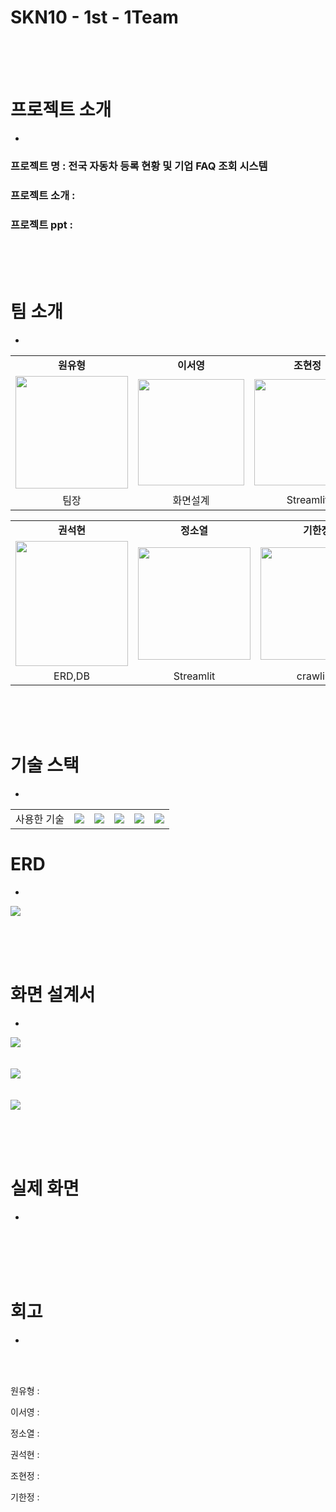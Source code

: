 
# SKN10 - 1st - 1Team
<br>
<br>
<br>


# 프로젝트 소개
-

### 프로젝트 명 : 전국 자동차 등록 현황 및 기업 FAQ 조회 시스템

### 프로젝트 소개 : 

### 프로젝트 ppt : 


<br><br><br>

# 팀 소개
-
<table align="center">
  <tbody>
    <tr>
      <td align="center"><b>원유형</b></td>
      <td align="center"><b>이서영</b></td>
      <td align="center"><b>조현정</b></td>
    </tr>
    <tr>
      <td align="center">
        <div>
          <img src=""width="180px";/>
        </div>
      </td>
      <td align="center">
        <div>
          <img src="https://github.com/user-attachments/assets/a48bc21e-8ee9-433d-8d22-c36d6b9f407b" width="170px" />
        </div>
      </td>
      <td align="center">
        <img src="https://github.com/user-attachments/assets/d6cdc8f7-0e62-4923-adf2-8431355cbca0" width="170px"/>
      </td>     
    </tr>
    <tr>
     <td align="center"> 팀장 </td>
     <td align="center"> 화면설계 </td>
     <td align="center"> Streamlit </td>
    </tr>
    
  </tbody>
</table>
<table align="center">
  <tbody>
    <tr>
      <td align="center"><b>권석현</b></td>
      <td align="center"><b>정소열</b></td>
      <td align="center"><b>기한정</b></td>
    </tr>
    <tr>
      <td align="center">
        <div>
          <img src="https://github.com/user-attachments/assets/eae630f3-986f-4683-8817-f5d28244935a" width="180px" height="200px"/>
        </div>
      </td>
      <td align="center">
        <div>
          <img src="https://github.com/user-attachments/assets/f51a2779-383a-4aa5-b8d2-bf0a6c79ac13" width="180px"/>
        </div>
      </td>
      <td align="center">
        <div>
          <img src="https://github.com/user-attachments/assets/cf8286e8-6e9a-4ae0-b924-569a19db2b46"width="180px"/>
        </div>
      </td>
    </tr>
    <tr>
     <td align="center"> ERD,DB</td>
     <td align="center"> Streamlit </td>
     <td align="center"> crawling </td>
    </tr>
  </tbody>
</table>
<br><br><br>


# 기술 스택
- 

<table>
  
  <tr>
    <td>사용한 기술</td>
    <td><img src="https://img.shields.io/badge/Git-F05032?style=flat&logo=Git&logoColor=white"/></td>
    <td><img src="https://img.shields.io/badge/GitHub-181717?style=flat&logo=GitHub&logoColor=white"/></td>
    <td><img src="https://img.shields.io/badge/python-3776AB?style=flat&logo=python&logoColor=white"/></td>
    <td><img src="https://img.shields.io/badge/-Streamlit-FF4B4B?style=flat&logo=streamlit&logoColor=white"/></td>
    <td><img src="https://img.shields.io/badge/mysql-4479A1?style=flat&logo=mysql&logoColor=white"/></td>
  </tr>  
</table>



# ERD
-
<img src="https://github.com/user-attachments/assets/e9768c03-d588-4c1c-bef1-a21aebf4ddec"/>

<br><br><br>


# 화면 설계서
-

<img src="https://github.com/user-attachments/assets/8a4b27b3-f7a7-46a4-98a1-4e0d78df1223"/>
<br><br><br>
<img src="https://github.com/user-attachments/assets/b1f0c8e0-0372-459f-9048-5c8c935de863"/>
<br><br><br>
<img src="https://github.com/user-attachments/assets/4a43c72d-d4b7-4027-a15d-fb6f0fec5e81"/>

<br><br><br>

# 실제 화면
-
<img src=""/>
<br><br><br>
<img src=""/>
<br><br><br>
<img src=""/>


# 회고
-
<br><br>


원유형 : 

이서영 : 

정소열 : 

권석현 :

조현정 :

기한정 : 